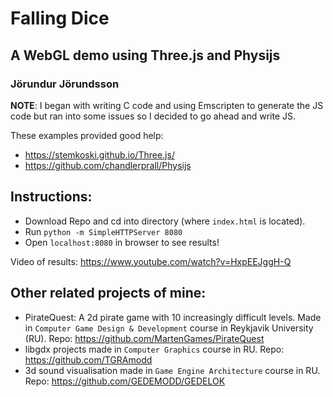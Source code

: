 # Falling Dice
## A WebGL demo using Three.js and Physijs
### Jörundur Jörundsson
**NOTE**: I began with writing C code and using Emscripten to generate the JS code but ran into some issues so I decided to go ahead and write JS.

These examples provided good help:
 - https://stemkoski.github.io/Three.js/
 - https://github.com/chandlerprall/Physijs
 
 ## Instructions:
  - Download Repo and cd into directory (where `index.html` is located).
  - Run `python -m SimpleHTTPServer 8080`
  - Open `localhost:8080` in browser to see results!
  
Video of results: https://www.youtube.com/watch?v=HxpEEJggH-Q

## Other related projects of mine:
 - PirateQuest: A 2d pirate game with 10 increasingly difficult levels. Made in `Computer Game Design & Development` course in Reykjavik University (RU). Repo: https://github.com/MartenGames/PirateQuest
 - libgdx projects made in `Computer Graphics` course in RU. Repo: https://github.com/TGRAmodd
 - 3d sound visualisation made in `Game Engine Architecture` course in RU. Repo: https://github.com/GEDEMODD/GEDELOK
